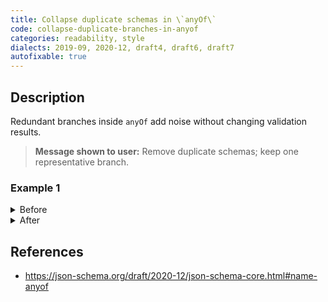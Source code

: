 ```yaml
---
title: Collapse duplicate schemas in \`anyOf\`
code: collapse-duplicate-branches-in-anyof
categories: readability, style
dialects: 2019-09, 2020-12, draft4, draft6, draft7
autofixable: true
---
```


## Description
Redundant branches inside `anyOf` add noise without changing validation results.

> **Message shown to user:**
> Remove duplicate schemas; keep one representative branch.

### Example 1
<details><summary>Before</summary>

```json
{
  "$schema": "https://json-schema.org/draft/2020-12/schema",
  "anyOf": [
    {
      "type": "integer"
    },
    {
      "type": "integer"
    },
    {
      "type": "string"
    }
  ]
}
```
</details>

<details><summary>After</summary>

```json
{
  "$schema": "https://json-schema.org/draft/2020-12/schema",
  "anyOf": [
    {
      "type": "integer"
    },
    {
      "type": "string"
    }
  ]
}
```
</details>

## References
* <https://json-schema.org/draft/2020-12/json-schema-core.html#name-anyof>
